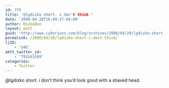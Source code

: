 ```yaml
---
id: 379
title: '@lgdizko short. i don't think '
date: '2008-04-20T16:49:27-04:00'
author: DizkoDan
layout: post
guid: 'http://www.cyberjunx.com/blog/archives/2008/04/20/lgdizko-short-i-dont-think/'
permalink: /2008/04/20/lgdizko-short-i-dont-think/
ljID:
    - '546'
aktt_twitter_id:
    - '793163109'
categories:
    - Twitter
---
```


@lgdizko short. i don’t think you’d look good with a shaved head.